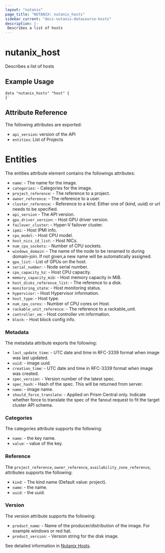 ```yaml
---
layout: "nutanix"
page_title: "NUTANIX: nutanix_hosts"
sidebar_current: "docs-nutanix-datasource-hosts"
description: |-
 Describes a list of hosts
---
```


# nutanix_host

Describes a list of hosts

## Example Usage

```hcl
data "nutanix_hosts" "host" {
}`
```

## Attribute Reference

The following attributes are exported:

* `api_version`: version of the API
* `entities`: List of Projects

# Entities

The entities attribute element contains the followings attributes:

* `name`: -  The name for the image.
* `categories`: - Categories for the image.
* `project_reference`: - The reference to a project.
* `owner_reference`: - The reference to a user.
* `cluster_reference`: - Reference to a kind. Either one of (kind, uuid) or url needs to be specified.
* `api_version` - The API version.
* `gpu_driver_version`: - Host GPU driver version.
* `failover_cluster`: - Hyper-V failover cluster.
* `ipmi`: - Host IPMI info.
* `cpu_model`: - Host CPU model.
* `host_nics_id_list`: - Host NICs.
* `num_cpu_sockets`: - Number of CPU sockets.
* `windows_domain`: - The name of the node to be renamed to during domain-join. If not given,a new name will be automatically assigned.
* `gpu_list`: - List of GPUs on the host.
* `serial_number`: - Node serial number.
* `cpu_capacity_hz`: - Host CPU capacity.
* `memory_capacity_mib`: - Host memory capacity in MiB.
* `host_disks_reference_list`: - The reference to a disk.
* `monitoring_state`: - Host monitoring status.
* `hypervisor`: - Host Hypervisor information.
* `host_type`: - Host type.
* `num_cpu_cores`: - Number of CPU cores on Host.
* `rackable_unit_reference`: - The reference to a rackable_unit.
* `controller_vm`: - Host controller vm information.
* `block`: - Host block config info.

### Metadata

The metadata attribute exports the following:

* `last_update_time`: - UTC date and time in RFC-3339 format when image was last updated.
* `uuid`: - image uuid.
* `creation_time`: - UTC date and time in RFC-3339 format when image was created.
* `spec_version`: - Version number of the latest spec.
* `spec_hash`: - Hash of the spec. This will be returned from server.
* `name`: - image name.
* `should_force_translate`: - Applied on Prism Central only. Indicate whether force to translate the spec of the fanout request to fit the target cluster API schema.

### Categories

The categories attribute supports the following:

* `name`: - the key name.
* `value`: - value of the key.

### Reference

The `project_reference`, `owner_reference`, `availability_zone_reference`, attributes supports the following:

* `kind`: - The kind name (Default value: project).
* `name`: - the name.
* `uuid`: - the uuid.

### Version

The version attribute supports the following:

* `product_name`: - Name of the producer/distribution of the image. For example windows or red hat.
* `product_version`: - Version string for the disk image.

See detailed information in [Nutanix Hosts](https://www.nutanix.dev/reference/prism_central/v3/api/hosts/posthostslist/).